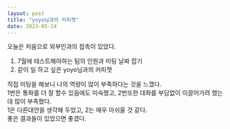```yaml
---
layout: post
title: "yoyo님과의 커피챗"
date: 2023-05-24
---
```

 
오늘은 처음으로 외부인과의 접촉이 있었다. 
1. 7월에 테스트해야하는 팀의 인원과 미팅 날짜 잡기 
2. 같이 일 하고 싶은 yoyo님과의 커피챗
 
직접 미팅을 해보니 나의 역량이 많이 부족하다는 것을 느꼈다. <br>
1번은 통화를 더 잘 할수 있음에도 미숙했고, 2번또한 대화를 부담없이 이끌어가려 했는데 많이 부족했다. <br>
1은 다른대안을 생각해 두었고, 2는 매우 아쉬울 것 같다. <br>
좋은 결과들이 있었으면 좋겠다. <br>

